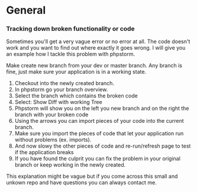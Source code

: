 # General 


### Tracking down broken functionality or code
Sometimes you'll get a very vague error or no error at all. The code doesn't work and you want to find out where exactly it goes wrong.
I will give you an example how I tackle this problem with phpstorm.

Make create new branch from your dev or master branch. Any branch is fine, just make sure your application is in a working state.

1. Checkout into the newly created branch.
2. In phpstorm go your branch overview.
3. Select the branch which contains the broken code
4. Select: Show Diff with working Tree
5. Phpstorm will show you on the left you new branch and on the right the branch with your broken code
6. Using the arrows you can import pieces of your code into the current branch.
7. Make sure you import the pieces of code that let your application run without problems (ex. imports).
8. And now slowy the other pieces of code and re-run/refresh page to test if the application breaks
9. If you have found the culprit you can fix the problem in your original branch or keep working in the newly created.

This explanation might be vague but if you come across this small and unkown repo and have questions you can always contact me.
